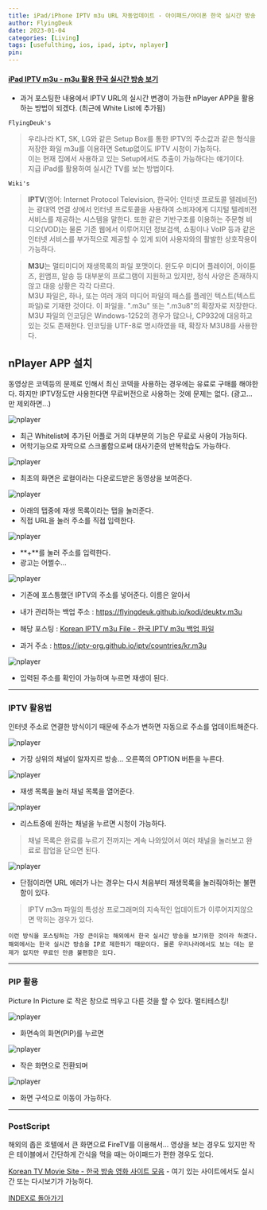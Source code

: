 ```yaml
---
title: iPad/iPhone IPTV m3u URL 자동업데이트 - 아이패드/아이폰 한국 실시간 방송 해외에서 보기 (Feat. nPlayer)
author: FlyingDeuk
date: 2023-01-04
categories: [Living]
tags: [usefulthing, ios, ipad, iptv, nplayer]
pin:
---
```


#### [iPad IPTV m3u - m3u 활용 한국 실시간 방송 보기](/posts/ipad-iptv/)
- 과거 포스팅한 내용에서 IPTV URL의 실시간 변경이 가능한 nPlayer APP을 활용하는 방법이 되겠다. (최근에 White List에 추가됨)

`FlyingDeuk's`
> 우리나라 KT, SK, LG와 같은 Setup Box를 통한 IPTV의 주소값과 같은 형식을 저장한 화일 m3u를 이용하면 Setup없이도 IPTV 시청이 가능하다. <br>
이는 현재 집에서 사용하고 있는 Setup에서도 추출이 가능하다는 얘기이다. <br>
지급 iPad를 활용하여 실시간 TV를 보는 방법이다.

`Wiki's`
> **IPTV**(영어: Internet Protocol Television, 한국어: 인터넷 프로토콜 텔레비전)는 광대역 연결 상에서 인터넷 프로토콜을 사용하여 소비자에게 디지털 텔레비전 서비스를 제공하는 시스템을 말한다. 또한 같은 기반구조를 이용하는 주문형 비디오(VOD)는 물론 기존 웹에서 이루어지던 정보검색, 쇼핑이나 VoIP 등과 같은 인터넷 서비스를 부가적으로 제공할 수 있게 되어 사용자와의 활발한 상호작용이 가능하다.

>**M3U**는 멀티미디어 재생목록의 파일 포맷이다. 윈도우 미디어 플레이어, 아이튠즈, 윈앰프, 알송 등 대부분의 프로그램이 지원하고 있지만, 정식 사양은 존재하지 않고 대응 상황은 각각 다르다. <br>
M3U 파일은, 하나, 또는 여러 개의 미디어 파일의 패스를 플레인 텍스트(텍스트 파일)로 기재한 것이다. 이 파일을. ".m3u" 또는 ".m3u8"의 확장자로 저장한다. M3U 파일의 인코딩은 Windows-1252의 경우가 많으나, CP932에 대응하고 있는 것도 존재한다. 인코딩을 UTF-8로 명시하였을 때, 확장자 M3U8를 사용한다.


## nPlayer APP 설치
동영상은 코덱등의 문제로 인해서 최신 코덱을 사용하는 경우에는 유료로 구매를 해야한다. 하지만 IPTV정도만 사용한다면 무료버전으로 사용하는 것에 문제는 없다. (광고... 만 제외하면...)

![nplayer](/img/living/ipad/nplayer1.jpg)
- 최근 Whitelist에 추가된 어플로 거의 대부분의 기능은 무료로 사용이 가능하다.
- 어학기능으로 자막으로 스크롤함으로써 대사기준의 반복학습도 가능하다.


![nplayer](/img/living/ipad/nplayer2.jpg)
- 최초의 화면은 로컬이라는 다운로드받은 동영상을 보여준다.

![nplayer](/img/living/ipad/nplayer3.jpg)
- 아래의 탭중에 재생 목록이라는 탭을 눌러준다.
- 직접 URL을 눌러 주소를 직접 입력한다.

![nplayer](/img/living/ipad/nplayer4.jpg)
- **+**를 눌러 주소를 입력한다.
- 광고는 어쩔수...

![nplayer](/img/living/ipad/nplayer5.jpg)
- 기존에 포스틍했던 IPTV의 주소를 넣어준다. 이름은 알아서
- 내가 관리하는 백업 주소 : https://flyingdeuk.github.io/kodi/deuktv.m3u

- 해당 포스팅 : [Korean IPTV m3u File - 한국 IPTV m3u 백업 파일](/posts/IPTVm3u)

- 과거 주소 : https://iptv-org.github.io/iptv/countries/kr.m3u

![nplayer](/img/living/ipad/nplayer6.jpg)
- 입력된 주소를 확인이 가능하며 누르면 재생이 된다.

------

### IPTV 활용법
인터넷 주소로 연결한 방식이기 때문에 주소가 변하면 자동으로 주소를 업데이트해준다.

![nplayer](/img/living/ipad/nplayer7.jpg)
- 가장 상위의 채널이 알자지르 방송... 오른쪽의 OPTION 버튼을 누른다.

![nplayer](/img/living/ipad/nplayer8.jpg)
- 재생 목록을 눌러 채널 목록을 열어준다.

![nplayer](/img/living/ipad/nplayer10.jpg)
- 리스트중에 원하는 채널을 누르면 시청이 가능하다.

> 채널 목록은 완료를 누르기 전까지는 계속 나와있어서 여러 채널을 눌러보고 완료로 팝업을 닫으면 된다.

![nplayer](/img/living/ipad/nplayer11.jpg)
- 단점이라면 URL 에러가 나는 경우는 다시 처음부터 재생목록을 눌러줘야하는 불편함이 있다.

> IPTV m3m 파일의 특성상 프로그래머의 지속적인 업데이트가 이루어지지않으면 막히는 경우가 있다. <br>

`이런 방식을 포스팅하는 가장 큰이유는 해외에서 한국 실시간 방송을 보기위한 것이라 하겠다. 해외에서는 한국 실시간 방송을 IP로 제한하기 때문이다. 물론 우리나라에서도 보는 데는 문제가 없지만 무료인 만큼 불편함은 있다.`

--------

### PIP 활용
Picture In Picture 로 작은 창으로 띄우고 다른 것을 할 수 있다. 멀티테스킹!

![nplayer](/img/living/ipad/nplayer12.jpg)
- 화면속의 화면(PIP)를 누르면

![nplayer](/img/living/ipad/nplayer13.jpg)
- 작은 화면으로 전환되며

![nplayer](/img/living/ipad/nplayer14.jpg)
- 화면 구석으로 이동이 가능하다.

------

### PostScript
해외의 좁은 호텔에서 큰 화면으로 FireTV를 이용해서... 영상을 보는 경우도 있지만 작은 테이블에서 간단하게 간식을 먹을 때는 아이패드가 편한 경우도 있다.

[Korean TV Movie Site - 한국 방송 영화 사이트 모음](/posts/KoreanTVSites/) - 여기 있는 사이트에서도 실시간 또는 다시보기가 가능하다.

[INDEX로 돌아가기](/posts/Ipad/)
